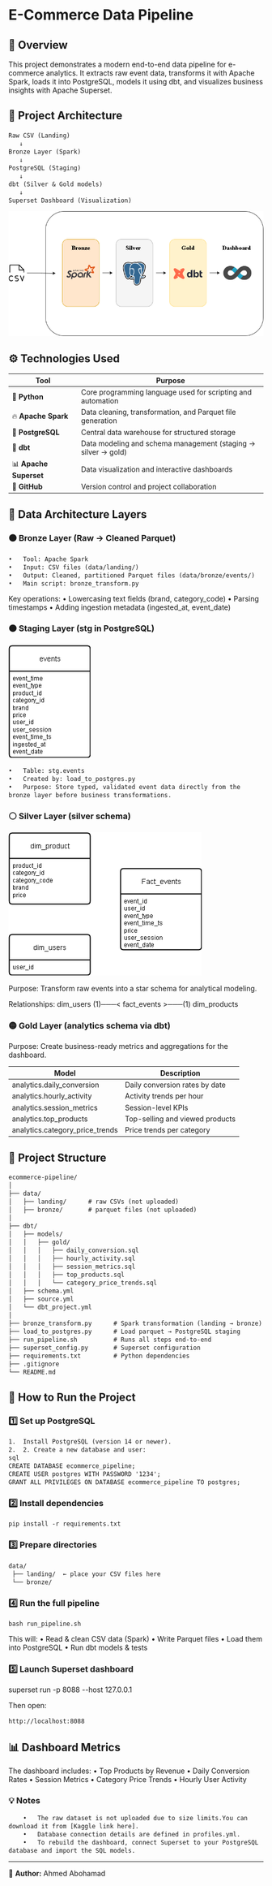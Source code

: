 # E-Commerce Data Pipeline #

## 🎯 Overview ##

This project demonstrates a modern end-to-end data pipeline for e-commerce analytics.
It extracts raw event data, transforms it with Apache Spark, loads it into PostgreSQL, models it using dbt, and visualizes business insights with Apache Superset.

## 🧱 Project Architecture ##

```
Raw CSV (Landing) 
   ↓
Bronze Layer (Spark)
   ↓
PostgreSQL (Staging)
   ↓
dbt (Silver & Gold models)
   ↓
Superset Dashboard (Visualization)
```

![flow diagram](https://github.com/agomaa20011/ecommerce-pipeline/blob/main/pipeline%20Arch.drawio.png)


## ⚙️ Technologies Used ##

| Tool | Purpose |
|------|----------|
| 🐍 **Python** | Core programming language used for scripting and automation |
| 🔥 **Apache Spark** | Data cleaning, transformation, and Parquet file generation |
| 🐘 **PostgreSQL** | Central data warehouse for structured storage |
| 🧱 **dbt** | Data modeling and schema management (staging → silver → gold) |
| 📊 **Apache Superset** | Data visualization and interactive dashboards |
| 🐙 **GitHub** | Version control and project collaboration |

## 🧩 Data Architecture Layers ##

### 🟤 Bronze Layer (Raw → Cleaned Parquet) ###
	•	Tool: Apache Spark
	•	Input: CSV files (data/landing/)
	•	Output: Cleaned, partitioned Parquet files (data/bronze/events/)
	•	Main script: bronze_transform.py

Key operations:
	•	Lowercasing text fields (brand, category_code)
	•	Parsing timestamps
	•	Adding ingestion metadata (ingested_at, event_date)

### 🟠 Staging Layer (stg in PostgreSQL) ###

![stg](https://github.com/agomaa20011/ecommerce-pipeline/blob/main/data%20warehous%20stg.drawio.png)

	•	Table: stg.events
	•	Created by: load_to_postgres.py
	•	Purpose: Store typed, validated event data directly from the bronze layer before business transformations.

### ⚪ Silver Layer (silver schema) ###

![silver](https://github.com/agomaa20011/ecommerce-pipeline/blob/main/data%20warehous%20silver.drawio%20(1).png)

Purpose: Transform raw events into a star schema for analytical modeling.

Relationships:
dim_users (1)───< fact_events >───(1) dim_products

### 🟡 Gold Layer (analytics schema via dbt) ###

Purpose: Create business-ready metrics and aggregations for the dashboard.

| Model | Description |
| ------------- | ------------- |
| analytics.daily_conversion  | Daily conversion rates by date |
| analytics.hourly_activity | Activity trends per hour |
| analytics.session_metrics | Session-level KPIs |
| analytics.top_products | Top-selling and viewed products |
| analytics.category_price_trends  | Price trends per category |

## 📂 Project Structure ##

```
ecommerce-pipeline/
│
├── data/
│   ├── landing/      # raw CSVs (not uploaded)
│   ├── bronze/       # parquet files (not uploaded)
│
├── dbt/
│   ├── models/
│   │   ├── gold/
│   │   │   ├── daily_conversion.sql
│   │   │   ├── hourly_activity.sql
│   │   │   ├── session_metrics.sql
│   │   │   ├── top_products.sql
│   │   │   └── category_price_trends.sql
│   ├── schema.yml
│   ├── source.yml
│   └── dbt_project.yml
│
├── bronze_transform.py      # Spark transformation (landing → bronze)
├── load_to_postgres.py      # Load parquet → PostgreSQL staging
├── run_pipeline.sh          # Runs all steps end-to-end
├── superset_config.py       # Superset configuration
├── requirements.txt         # Python dependencies
├── .gitignore
└── README.md
```

## 🚀 How to Run the Project ##

### 1️⃣ Set up PostgreSQL ###
	1.	Install PostgreSQL (version 14 or newer).
    2.  2. Create a new database and user:
	sql
	CREATE DATABASE ecommerce_pipeline;
	CREATE USER postgres WITH PASSWORD '1234';
	GRANT ALL PRIVILEGES ON DATABASE ecommerce_pipeline TO postgres;

### 2️⃣ Install dependencies ###
```
pip install -r requirements.txt
```

### 3️⃣ Prepare directories ###
```
data/
 ├── landing/  ← place your CSV files here
 └── bronze/
```
 ### 4️⃣ Run the full pipeline ###
 ```
 bash run_pipeline.sh
 ```

 This will:
	•	Read & clean CSV data (Spark)
	•	Write Parquet files
	•	Load them into PostgreSQL
	•	Run dbt models & tests

### 5️⃣ Launch Superset dashboard ###
superset run -p 8088 --host 127.0.0.1

Then open:
```
http://localhost:8088
```

## 📊 Dashboard Metrics ##
The dashboard includes:
	•	Top Products by Revenue
	•	Daily Conversion Rates
	•	Session Metrics
	•	Category Price Trends
	•	Hourly User Activity

### 💡 Notes ###
```
	•	The raw dataset is not uploaded due to size limits.You can download it from [Kaggle link here].
	•	Database connection details are defined in profiles.yml.
	•	To rebuild the dashboard, connect Superset to your PostgreSQL database and import the SQL models.
```

---

👤 **Author:** Ahmed Abohamad  
